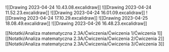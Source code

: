 ![[Drawing 2023-04-24 10.43.08.excalidraw]]
![[Drawing 2023-04-24 11.52.23.excalidraw]]
![[Drawing 2023-04-24 16.01.09.excalidraw]]
![[Drawing 2023-04-24 17.10.29.excalidraw]]
![[Drawing 2023-04-25 18.08.49.excalidraw]]
![[Drawing 2023-04-26 16.48.23.excalidraw]]

[[Notatki/Analiza matematyczna 2.3A/Ćwiczenia/Ćwiczenia 1/Ćwiczenia 1]][[Notatki/Analiza matematyczna 2.3A/Ćwiczenia/Ćwiczenia 2/Ćwiczenia 2]][[Notatki/Analiza matematyczna 2.3A/Ćwiczenia/Ćwiczenia 3/Ćwiczenia 3]]